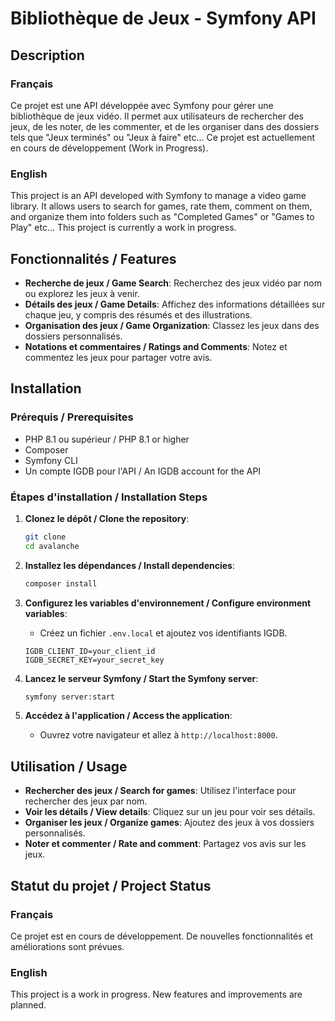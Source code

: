 # Bibliothèque de Jeux - Symfony API

## Description

### Français
Ce projet est une API développée avec Symfony pour gérer une bibliothèque de jeux vidéo. Il permet aux utilisateurs de rechercher des jeux, de les noter, de les commenter, et de les organiser dans des dossiers tels que "Jeux terminés" ou "Jeux à faire" etc... Ce projet est actuellement en cours de développement (Work in Progress).

### English
This project is an API developed with Symfony to manage a video game library. It allows users to search for games, rate them, comment on them, and organize them into folders such as "Completed Games" or "Games to Play" etc... This project is currently a work in progress.

## Fonctionnalités / Features

- **Recherche de jeux / Game Search**: Recherchez des jeux vidéo par nom ou explorez les jeux à venir.
- **Détails des jeux / Game Details**: Affichez des informations détaillées sur chaque jeu, y compris des résumés et des illustrations.
- **Organisation des jeux / Game Organization**: Classez les jeux dans des dossiers personnalisés.
- **Notations et commentaires / Ratings and Comments**: Notez et commentez les jeux pour partager votre avis.

## Installation

### Prérequis / Prerequisites

- PHP 8.1 ou supérieur / PHP 8.1 or higher
- Composer
- Symfony CLI
- Un compte IGDB pour l'API / An IGDB account for the API

### Étapes d'installation / Installation Steps

1. **Clonez le dépôt / Clone the repository**:
   ```bash
   git clone
   cd avalanche
   ```

2. **Installez les dépendances / Install dependencies**:
   ```bash
   composer install
   ```

3. **Configurez les variables d'environnement / Configure environment variables**:
   - Créez un fichier `.env.local` et ajoutez vos identifiants IGDB.
   ```dotenv
   IGDB_CLIENT_ID=your_client_id
   IGDB_SECRET_KEY=your_secret_key
   ```

4. **Lancez le serveur Symfony / Start the Symfony server**:
   ```bash
   symfony server:start
   ```

5. **Accédez à l'application / Access the application**:
   - Ouvrez votre navigateur et allez à `http://localhost:8000`.

## Utilisation / Usage

- **Rechercher des jeux / Search for games**: Utilisez l'interface pour rechercher des jeux par nom.
- **Voir les détails / View details**: Cliquez sur un jeu pour voir ses détails.
- **Organiser les jeux / Organize games**: Ajoutez des jeux à vos dossiers personnalisés.
- **Noter et commenter / Rate and comment**: Partagez vos avis sur les jeux.

## Statut du projet / Project Status

### Français
Ce projet est en cours de développement. De nouvelles fonctionnalités et améliorations sont prévues.

### English
This project is a work in progress. New features and improvements are planned.
